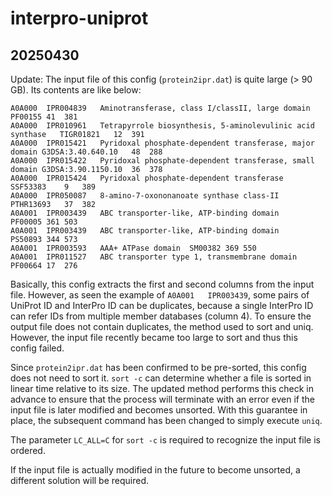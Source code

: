 # interpro-uniprot
## 20250430
Update:
The input file of this config (`protein2ipr.dat`) is quite large (> 90 GB).
Its contents are like below:
```tsv
A0A000	IPR004839	Aminotransferase, class I/classII, large domain	PF00155	41	381
A0A000	IPR010961	Tetrapyrrole biosynthesis, 5-aminolevulinic acid synthase	TIGR01821	12	391
A0A000	IPR015421	Pyridoxal phosphate-dependent transferase, major domain	G3DSA:3.40.640.10	48	288
A0A000	IPR015422	Pyridoxal phosphate-dependent transferase, small domain	G3DSA:3.90.1150.10	36	378
A0A000	IPR015424	Pyridoxal phosphate-dependent transferase	SSF53383	9	389
A0A000	IPR050087	8-amino-7-oxononanoate synthase class-II	PTHR13693	37	382
A0A001	IPR003439	ABC transporter-like, ATP-binding domain	PF00005	361	503
A0A001	IPR003439	ABC transporter-like, ATP-binding domain	PS50893	344	573
A0A001	IPR003593	AAA+ ATPase domain	SM00382	369	550
A0A001	IPR011527	ABC transporter type 1, transmembrane domain	PF00664	17	276
```
Basically, this config extracts the first and second columns from the input file. However, as seen the example of `A0A001	IPR003439`, some pairs of UniProt ID and InterPro ID can be duplicates, because a single InterPro ID can refer IDs from multiple member databases (column 4). To ensure the output file does not contain duplicates, the method used to sort and uniq. However, the input file recently became too large to sort and thus this config failed.

Since `protein2ipr.dat` has been confirmed to be pre-sorted, this config does not need to sort it. `sort -c` can determine whether a file is sorted in linear time relative to its size. The updated method performs this check in advance to ensure that the process will terminate with an error even if the input file is later modified and becomes unsorted. With this guarantee in place, the subsequent command has been changed to simply execute `uniq`.

The parameter `LC_ALL=C` for `sort -c` is required to recognize the input file is ordered.

If the input file is actually modified in the future to become unsorted, a different solution will be required.
